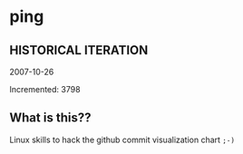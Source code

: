 # ping

## HISTORICAL ITERATION
2007-10-26

Incremented: 3798

## What is this?? 
Linux skills to hack the github commit visualization chart `;-)`
